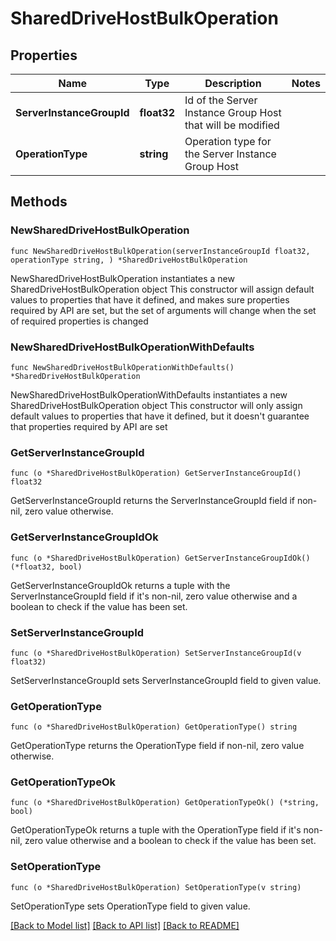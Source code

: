 # SharedDriveHostBulkOperation

## Properties

Name | Type | Description | Notes
------------ | ------------- | ------------- | -------------
**ServerInstanceGroupId** | **float32** | Id of the Server Instance Group Host that will be modified | 
**OperationType** | **string** | Operation type for the Server Instance Group Host | 

## Methods

### NewSharedDriveHostBulkOperation

`func NewSharedDriveHostBulkOperation(serverInstanceGroupId float32, operationType string, ) *SharedDriveHostBulkOperation`

NewSharedDriveHostBulkOperation instantiates a new SharedDriveHostBulkOperation object
This constructor will assign default values to properties that have it defined,
and makes sure properties required by API are set, but the set of arguments
will change when the set of required properties is changed

### NewSharedDriveHostBulkOperationWithDefaults

`func NewSharedDriveHostBulkOperationWithDefaults() *SharedDriveHostBulkOperation`

NewSharedDriveHostBulkOperationWithDefaults instantiates a new SharedDriveHostBulkOperation object
This constructor will only assign default values to properties that have it defined,
but it doesn't guarantee that properties required by API are set

### GetServerInstanceGroupId

`func (o *SharedDriveHostBulkOperation) GetServerInstanceGroupId() float32`

GetServerInstanceGroupId returns the ServerInstanceGroupId field if non-nil, zero value otherwise.

### GetServerInstanceGroupIdOk

`func (o *SharedDriveHostBulkOperation) GetServerInstanceGroupIdOk() (*float32, bool)`

GetServerInstanceGroupIdOk returns a tuple with the ServerInstanceGroupId field if it's non-nil, zero value otherwise
and a boolean to check if the value has been set.

### SetServerInstanceGroupId

`func (o *SharedDriveHostBulkOperation) SetServerInstanceGroupId(v float32)`

SetServerInstanceGroupId sets ServerInstanceGroupId field to given value.


### GetOperationType

`func (o *SharedDriveHostBulkOperation) GetOperationType() string`

GetOperationType returns the OperationType field if non-nil, zero value otherwise.

### GetOperationTypeOk

`func (o *SharedDriveHostBulkOperation) GetOperationTypeOk() (*string, bool)`

GetOperationTypeOk returns a tuple with the OperationType field if it's non-nil, zero value otherwise
and a boolean to check if the value has been set.

### SetOperationType

`func (o *SharedDriveHostBulkOperation) SetOperationType(v string)`

SetOperationType sets OperationType field to given value.



[[Back to Model list]](../README.md#documentation-for-models) [[Back to API list]](../README.md#documentation-for-api-endpoints) [[Back to README]](../README.md)



